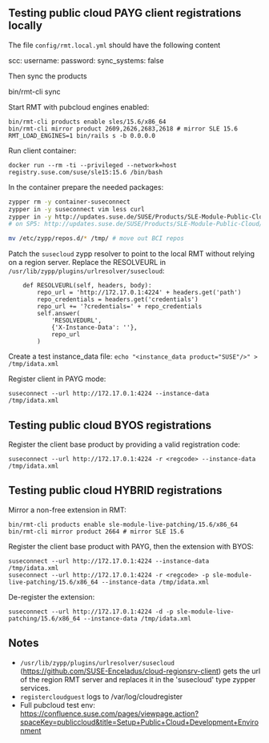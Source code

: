 ## Testing public cloud PAYG client registrations locally
The file `config/rmt.local.yml` should have the following content

scc:
  username: <user>
  password: <pass>
  sync_systems: false

Then sync the products

bin/rmt-cli sync

Start RMT with pubcloud engines enabled:

```
bin/rmt-cli products enable sles/15.6/x86_64
bin/rmt-cli mirror product 2609,2626,2683,2618 # mirror SLE 15.6
RMT_LOAD_ENGINES=1 bin/rails s -b 0.0.0.0
```

Run client container:

`docker run --rm -ti --privileged --network=host registry.suse.com/suse/sle15:15.6 /bin/bash`

In the container prepare the needed packages:

```bash
zypper rm -y container-suseconnect
zypper in -y suseconnect vim less curl
zypper in -y http://updates.suse.de/SUSE/Products/SLE-Module-Public-Cloud/15-SP6/x86_64/product/noarch/cloud-regionsrv-client-10.1.7-150000.6.108.1.noarch.rpm
# on SP5: http://updates.suse.de/SUSE/Products/SLE-Module-Public-Cloud/15-SP5/x86_64/product/noarch/cloud-regionsrv-client-10.1.0-150000.6.91.1.noarch.rpm

mv /etc/zypp/repos.d/* /tmp/ # move out BCI repos
```

Patch the `susecloud` zypp resolver to point to the local RMT without relying on a region server. Replace the RESOLVEURL in `/usr/lib/zypp/plugins/urlresolver/susecloud`:

```
    def RESOLVEURL(self, headers, body):
        repo_url = 'http://172.17.0.1:4224' + headers.get('path')
        repo_credentials = headers.get('credentials')
        repo_url += '?credentials=' + repo_credentials
        self.answer(
            'RESOLVEDURL',
            {'X-Instance-Data': ''},
            repo_url
        )
```

Create a test instance_data file: `echo "<instance_data product="SUSE"/>" > /tmp/idata.xml`

Register client in PAYG mode:

`suseconnect --url http://172.17.0.1:4224 --instance-data /tmp/idata.xml`


## Testing public cloud BYOS registrations


Register the client base product by providing a valid registration code:

`suseconnect --url http://172.17.0.1:4224 -r <regcode> --instance-data /tmp/idata.xml`


## Testing public cloud HYBRID registrations


Mirror a non-free extension in RMT:

```
bin/rmt-cli products enable sle-module-live-patching/15.6/x86_64
bin/rmt-cli mirror product 2664 # mirror SLE 15.6
```

Register the client base product with PAYG, then the extension with BYOS:

```
suseconnect --url http://172.17.0.1:4224 --instance-data /tmp/idata.xml
suseconnect --url http://172.17.0.1:4224 -r <regcode> -p sle-module-live-patching/15.6/x86_64 --instance-data /tmp/idata.xml
```

De-register the extension:

`suseconnect --url http://172.17.0.1:4224 -d -p sle-module-live-patching/15.6/x86_64 --instance-data /tmp/idata.xml`


## Notes

* `/usr/lib/zypp/plugins/urlresolver/susecloud` (https://github.com/SUSE-Enceladus/cloud-regionsrv-client) gets the url of the region RMT server and replaces it in the 'susecloud' type zypper services.
* `registercloudguest` logs to /var/log/cloudregister
* Full pubcloud test env: https://confluence.suse.com/pages/viewpage.action?spaceKey=publiccloud&title=Setup+Public+Cloud+Development+Environment
